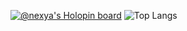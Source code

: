 [![@nexya's Holopin board](https://holopin.io/api/user/board?user=nexya)](https://holopin.io/@nexya)
![Top Langs](https://github-readme-stats.vercel.app/api/top-langs/?username=nexya&theme=tokyonight)
